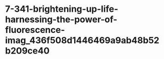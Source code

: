# 7-341-brightening-up-life-harnessing-the-power-of-fluorescence-imag_436f508d1446469a9ab48b52b209ce40
